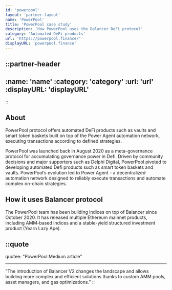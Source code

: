 ```yaml
---
id: 'powerpool'
layout: 'partner-layout'
name: 'PowerPool'
title: 'PowerPool case study'
description: 'How PowerPool uses the Balancer DeFi protocol'
category: 'Automated DeFi products'
url: 'https://powerpool.finance/'
displayURL: 'powerpool.finance'
---
```


::partner-header
---
:name: 'name'
:category: 'category'
:url: 'url'
:displayURL: 'displayURL'
---
::

## About

PowerPool protocol offers automated DeFi products such as vaults and smart token baskets built on top of the Power Agent automation network, executing transactions according to defined strategies.

PowerPool was launched back in August 2020 as a meta-governance protocol for accumulating governance power in Defi. Driven by community decisions and major supporters such as Delphi Digital, PowerPool pivoted to developing automated Defi products such as smart token baskets and vaults. PowerPool’s evolution led to Power Agent - a decentralized automation network designed to reliably execute transactions and automate complex on-chain strategies.

## How it uses Balancer protocol

The PowerPool team has been building indices on top of Balancer since October 2020. It has released multiple Ethereum mainnet products, including AMM-based indices and a stable-yield structured investment product (Yearn Lazy Ape).


::quote
---

quotee: "PowerPool Medium article"

---
”The introduction of Balancer V2 changes the landscape and allows building more complex and efficient solutions thanks to custom AMM pools, asset managers, and gas optimizations.”
::
